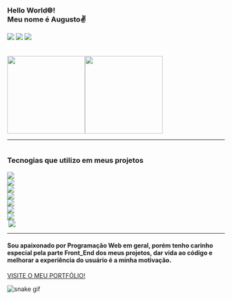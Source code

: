 <h3>Hello World🌐! <br>Meu nome é Augusto✌️</h3>

<div>
    <a href="https://www.instagram.com/augusto_westphall/"><img src="https://img.shields.io/badge/Instagram-E4405F?style=for-the-badge&logo=instagram&logoColor=white"></a>
    <a href="https://www.linkedin.com/in/augusto-westphal-67b7b3230/"><img src="https://img.shields.io/badge/LinkedIn-0077B5?style=for-the-badge&logo=linkedin&logoColor=white"></a>
    <a href="https://discord.gg/DX8tAjUTRy"><img src="https://img.shields.io/badge/Discord-7289DA?style=for-the-badge&logo=discord&logoColor=white"></a>
 </div>
<br>
<br>
<div style="display: flex; align_items: center">
    <img height="180em" src="https://github-readme-stats.vercel.app/api/top-langs/?username=AugustoGitH&layout=compact">
    <img height="180em" src="https://github-readme-stats.vercel.app/api?username=AugustoGitH&show_icons=true&theme=radical">
</div>
<hr>
<div class="display" style="display: grid;">
  <h3>Tecnogias que utilizo em meus projetos</h3>
  <img src="https://img.shields.io/badge/HTML-239120?style=for-the-badge&logo=html5&logoColor=white">
  <img src="https://img.shields.io/badge/CSS3-1572B6?style=for-the-badge&logo=css3&logoColor=white">
  <img src="https://img.shields.io/badge/JavaScript-323330?style=for-the-badge&logo=javascript&logoColor=F7DF1E">
  <img src="https://img.shields.io/badge/Node.js-43853D?style=for-the-badge&logo=node.js&logoColor=white">
  <img src="https://img.shields.io/badge/Bootstrap-563D7C?style=for-the-badge&logo=bootstrap&logoColor=white">
  <img src="https://img.shields.io/badge/jQuery-0769AD?style=for-the-badge&logo=jquery&logoColor=white">
  <img src="https://img.shields.io/badge/Netlify-00C7B7?style=for-the-badge&logo=netlify&logoColor=white">
  <img align="right" src="https://media.indiedb.com/images/members/4/3255/3254117/banana-mario.gif">
</div>
<hr height="2px">
<h4>Sou apaixonado por Programação Web em geral, porém tenho carinho especial pela parte Front_End dos meus projetos, dar vida ao código e melhorar a experiência 
  do usuário é a minha motivação.</h4>
  
<a href="https://meu-portfolio-augusto.netlify.app">VISITE O MEU PORTFÓLIO!</a>

![snake gif](https://github.com/YOUR_USERNAME/YOUR_USERNAME/blob/output/github-contribution-grid-snake.gif)
 



